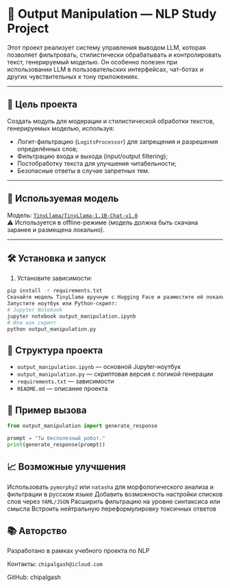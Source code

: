 # 🧠 Output Manipulation — NLP Study Project

Этот проект реализует систему управления выводом LLM, которая позволяет фильтровать, стилистически обрабатывать и контролировать текст, генерируемый моделью. Он особенно полезен при использовании LLM в пользовательских интерфейсах, чат-ботах и других чувствительных к тону приложениях.

---

## 🎯 Цель проекта

Создать модуль для модерации и стилистической обработки текстов, генерируемых моделью, используя:
- Логит-фильтрацию (`LogitsProcessor`) для запрещения и разрешения определённых слов;
- Фильтрацию входа и выхода (input/output filtering);
- Постобработку текста для улучшения читабельности;
- Безопасные ответы в случае запретных тем.

---

## 🧠 Используемая модель

Модель: [`TinyLlama/TinyLlama-1.1B-Chat-v1.0`](https://huggingface.co/TinyLlama/TinyLlama-1.1B-Chat-v1.0)  
⚠️ Используется в offline-режиме (модель должна быть скачана заранее и размещена локально).

---

## 🛠 Установка и запуск

1. Установите зависимости:

```bash
pip install -r requirements.txt
Скачайте модель TinyLlama вручную с Hugging Face и разместите её локально.
Запустите ноутбук или Python-скрипт:
# Jupyter Notebook
jupyter notebook output_manipulation.ipynb
# Или как скрипт
python output_manipulation.py
```

## 🧩 Структура проекта
- `output_manipulation.ipynb` — основной Jupyter-ноутбук
- `output_manipulation.py` — скриптовая версия с логикой генерации
- `requirements.txt` — зависимости
- `README.md` — описание проекта

## 💬 Пример вызова
```python
from output_manipulation import generate_response

prompt = "Ты бесполезный робот."
print(generate_response(prompt))
```

## 📈 Возможные улучшения
Использовать `pymorphy2` или `natasha` для морфологического анализа и фильтрации в русском языке
Добавить возможность настройки списков слов через `YAML/JSON`
Расширить фильтрацию на уровне синтаксиса или смысла
Встроить нейтральную переформулировку токсичных ответов
## 📚 Авторство
Разработано в рамках учебного проекта по NLP

Контакты: ``chipalgash@icloud.com``

GitHub: chipalgash
